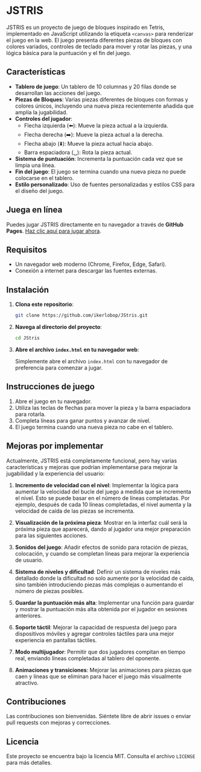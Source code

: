 # JSTRIS

JSTRIS es un proyecto de juego de bloques inspirado en Tetris, implementado en JavaScript utilizando la etiqueta `<canvas>` para renderizar el juego en la web. El juego presenta diferentes piezas de bloques con colores variados, controles de teclado para mover y rotar las piezas, y una lógica básica para la puntuación y el fin del juego.

## Características

- **Tablero de juego**: Un tablero de 10 columnas y 20 filas donde se desarrollan las acciones del juego.
- **Piezas de Bloques**: Varias piezas diferentes de bloques con formas y colores únicos, incluyendo una nueva pieza recientemente añadida que amplía la jugabilidad.
- **Controles del jugador**:
  - Flecha izquierda (⬅️): Mueve la pieza actual a la izquierda.
  - Flecha derecha (➡️): Mueve la pieza actual a la derecha.
  - Flecha abajo (⬇️): Mueve la pieza actual hacia abajo.
  - Barra espaciadora (␣): Rota la pieza actual.
- **Sistema de puntuación**: Incrementa la puntuación cada vez que se limpia una línea.
- **Fin del juego**: El juego se termina cuando una nueva pieza no puede colocarse en el tablero.
- **Estilo personalizado**: Uso de fuentes personalizadas y estilos CSS para el diseño del juego.

## Juega en línea

Puedes jugar JSTRIS directamente en tu navegador a través de **GitHub Pages**. [Haz clic aquí para jugar ahora](https://ikerlobop.github.io/TetrisJS/).

## Requisitos

- Un navegador web moderno (Chrome, Firefox, Edge, Safari).
- Conexión a internet para descargar las fuentes externas.

## Instalación

1. **Clona este repositorio**:

    ```bash
    git clone https://github.com/ikerlobop/JStris.git
    ```

2. **Navega al directorio del proyecto**:

    ```bash
    cd JStris
    ```

3. **Abre el archivo `index.html` en tu navegador web**:

    Simplemente abre el archivo `index.html` con tu navegador de preferencia para comenzar a jugar.

## Instrucciones de juego

1. Abre el juego en tu navegador.
2. Utiliza las teclas de flechas para mover la pieza y la barra espaciadora para rotarla.
3. Completa líneas para ganar puntos y avanzar de nivel.
4. El juego termina cuando una nueva pieza no cabe en el tablero.

## Mejoras por implementar

Actualmente, JSTRIS está completamente funcional, pero hay varias características y mejoras que podrían implementarse para mejorar la jugabilidad y la experiencia del usuario:

1. **Incremento de velocidad con el nivel**: Implementar la lógica para aumentar la velocidad del bucle del juego a medida que se incrementa el nivel. Esto se puede basar en el número de líneas completadas. Por ejemplo, después de cada 10 líneas completadas, el nivel aumenta y la velocidad de caída de las piezas se incrementa.

2. **Visualización de la próxima pieza**: Mostrar en la interfaz cuál será la próxima pieza que aparecerá, dando al jugador una mejor preparación para las siguientes acciones.

3. **Sonidos del juego**: Añadir efectos de sonido para rotación de piezas, colocación, y cuando se completan líneas para mejorar la experiencia de usuario.

4. **Sistema de niveles y dificultad**: Definir un sistema de niveles más detallado donde la dificultad no solo aumente por la velocidad de caída, sino también introduciendo piezas más complejas o aumentando el número de piezas posibles.

5. **Guardar la puntuación más alta**: Implementar una función para guardar y mostrar la puntuación más alta obtenida por el jugador en sesiones anteriores.

6. **Soporte táctil**: Mejorar la capacidad de respuesta del juego para dispositivos móviles y agregar controles táctiles para una mejor experiencia en pantallas táctiles.

7. **Modo multijugador**: Permitir que dos jugadores compitan en tiempo real, enviando líneas completadas al tablero del oponente.

8. **Animaciones y transiciones**: Mejorar las animaciones para piezas que caen y líneas que se eliminan para hacer el juego más visualmente atractivo.

## Contribuciones

Las contribuciones son bienvenidas. Siéntete libre de abrir issues o enviar pull requests con mejoras y correcciones.

## Licencia

Este proyecto se encuentra bajo la licencia MIT. Consulta el archivo `LICENSE` para más detalles.
